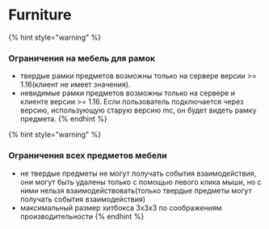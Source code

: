 # Furniture

{% hint style="warning" %}
### Ограничения на мебель для рамок

* твердые рамки предметов возможны только на сервере версии >= 1.16(клиент не имеет значения).
* невидимые рамки предметов возможны только на сервере и клиенте версии >= 1.16. Если пользователь подключается через версию, использующую старую версию mc, он будет видеть рамку предмета.
{% endhint %}

{% hint style="warning" %}
### Ограничения всех предметов мебели

* не твердые предметы не могут получать события взаимодействия, они могут быть удалены только с помощью левого клика мыши, но с ними нельзя взаимодействовать(только твердые предметы могут получать события взаимодействия)
* максимальный размер хитбокса 3x3x3 по соображениям производительности
{% endhint %}
